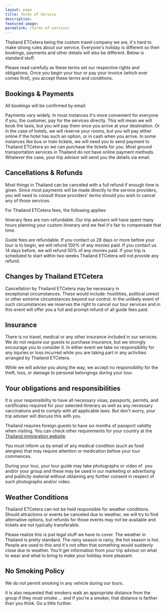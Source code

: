 ```yaml
---
layout: page
title: Terms of Service
description:
featured-image:
permalink: /terms-of-service/
---
```

Thailand ETCetera being the custom travel company we are, it's hard to make strong rules about our service. Everyone's holiday is different so their bookings, payments and other details will also be different. Below is standard stuff.

Please read carefully as these terms set our respective rights and obligations. Once you begin your tour or pay your invoice (which ever comes first), you accept these terms and conditions.

## Bookings & Payments

All bookings will be confirmed by email.

Payments vary widely. In most instances it's more convenient for everyone if you, the customer, pay for the services directly. This will mean we will book the taxis, but you will pay them once you arrive at your destination. Or in the case of hotels, we will reserve your rooms, but you will pay either online if the hotel has such an option, or in cash when you arrive. In some instances like bus or train tickets, we will need you to send payment to Thailand ETCetera so we can purchase the tickets for you. Most ground transportation services in Thailand do not have online payment methods. Whatever the case, your trip advisor will send you the details via email.

## Cancellations & Refunds

Most things in Thailand can be canceled with a full refund if enough time is given. Since most payments will be made directly to the service providers, you will need to consult those providers' terms should you wish to cancel any of those services.

For Thailand ETCetera fees, the following applies:

Itinerary fees are non-refundable. Our trip advisers will have spent many hours planning your custom itinerary and we feel it's fair to compensate that time.

Guide fees are refundable. If you contact us 28 days or more before your tour is to begin, we will refund 100% of any monies paid. If you contact us 14 days before, we will refund 50% of any monies paid. If your trip is scheduled to start within two weeks Thailand ETCetera will not provide any refund.

## Changes by Thailand ETCetera

Cancellation by Thailand ETCetera may be necessary in exceptional circumstances. These would include: hostilities, political unrest or other extreme circumstances beyond our control. In the unlikely event of such circumstances we reserves the right to cancel our tour services and in this event will offer you a full and prompt refund of all guide fees paid.

## Insurance

There is no travel, medical or any other insurance included in our services. We do not require our guests to purchase insurance, but we strongly encourage you to consider it. In either event we take no responsibility for any injuries or loss incurred while you are taking part in any activities arranged by Thailand ETCetera.

While we will advise you along the way, we accept no responsibility for the theft, loss, or damage to personal belongings during your tour.

## Your obligations and responsibilities

It is your responsibility to have all necessary visas, passports, permits, and certificates required for your selected itinerary as well as any necessary vaccinations and to comply with all applicable laws. But don't worry, your trip adviser will discuss this with you.

Thailand requires foreign guests to have six months of passport validity when visiting. You can check other requirements for your country at the [Thailand immigration website](//www.immigration.go.th/).

You must inform us by email of any medical condition (such as food alergies) that may require attention or medication before your tour commences.

During your tour, your tour guide may take photographs or video of  you and/or your group and these may be used in our marketing or advertising and publicity material without obtaining any further consent in respect of such photographs and/or video.

## Weather Conditions

Thailand ETCetera can not be held responsible for weather conditions. Should attractions or events be canceled due to weather, we will try to find alternative options, but refunds for those events may not be available and tickets are not typically transferable.

Please realize this is just legal stuff we have to cover. The weather in Thailand is pretty standard. The rainy season is rainy, the hot season is hot. People are used to this and it's not often that something would suddenly close due to weather. You'll get information from your trip advisor on what to wear and what to bring to make your holiday more pleasant.

## No Smoking Policy

We do not permit smoking in any vehicle during our tours.

It is also requested that smokers walk an appropriate distance from the group if they must smoke ... and if you're a smoker, that distance is farther than you think. Go a little further.
